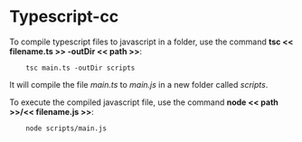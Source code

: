 # Typescript-cc
To compile typescript files to javascript in a folder, use the command **tsc << filename.ts >> -outDir << path >>**:
```
    tsc main.ts -outDir scripts
```

It will compile the file *main.ts* to *main.js* in a new folder called *scripts*.

To execute the compiled javascript file, use the command **node << path >>/<< filename.js >>**:
```
    node scripts/main.js
```